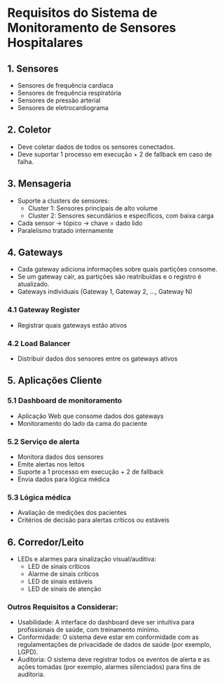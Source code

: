 # Requisitos do Sistema de Monitoramento de Sensores Hospitalares

## 1. Sensores
- Sensores de frequência cardíaca
- Sensores de frequência respiratória
- Sensores de pressão arterial
- Sensores de eletrocardiograma

## 2. Coletor
- Deve coletar dados de todos os sensores conectados.
- Deve suportar 1 processo em execução + 2 de fallback em caso de falha.

## 3. Mensageria
- Suporte a clusters de sensores:
  - Cluster 1: Sensores principais de alto volume
  - Cluster 2: Sensores secundários e específicos, com baixa carga
- Cada sensor → tópico → chave = dado lido
- Paralelismo tratado internamente

## 4. Gateways
- Cada gateway adiciona informações sobre quais partições consome.
- Se um gateway cair, as partições são reatribuídas e o registro é atualizado.
- Gateways individuais (Gateway 1, Gateway 2, ..., Gateway N)

### 4.1 Gateway Register
- Registrar quais gateways estão ativos

### 4.2 Load Balancer
- Distribuir dados dos sensores entre os gateways ativos

## 5. Aplicações Cliente
### 5.1 Dashboard de monitoramento
- Aplicação Web que consome dados dos gateways
- Monitoramento do lado da cama do paciente

### 5.2 Serviço de alerta
- Monitora dados dos sensores
- Emite alertas nos leitos
- Suporte a 1 processo em execução + 2 de fallback
- Envia dados para lógica médica

### 5.3 Lógica médica
- Avaliação de medições dos pacientes
- Critérios de decisão para alertas críticos ou estáveis

## 6. Corredor/Leito
- LEDs e alarmes para sinalização visual/auditiva:
  - LED de sinais críticos
  - Alarme de sinais críticos
  - LED de sinais estáveis
  - LED de sinais de atenção

### Outros Requisitos a Considerar:

- Usabilidade: A interface do dashboard deve ser intuitiva para profissionais de saúde, com treinamento mínimo.
- Conformidade: O sistema deve estar em conformidade com as regulamentações de privacidade de dados de saúde (por exemplo, LGPD).
- Auditoria: O sistema deve registrar todos os eventos de alerta e as ações tomadas (por exemplo, alarmes silenciados) para fins de auditoria.